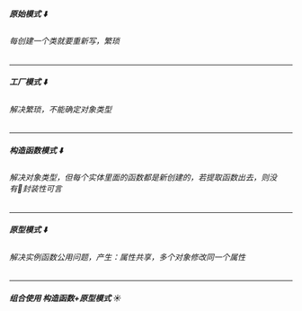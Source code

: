 ##### 原始模式 :arrow_down:
###### 每创建一个类就要重新写，繁琐
---
##### 工厂模式 :arrow_down:
###### 解决繁琐，不能确定对象类型
---
##### 构造函数模式 :arrow_down:
###### 解决对象类型，但每个实体里面的函数都是新创建的，若提取函数出去，则没有封装性可言
---
##### 原型模式 :arrow_down:
###### 解决实例函数公用问题，产生：属性共享，多个对象修改同一个属性
---
##### 组合使用 构造函数+原型模式 :sunny:
